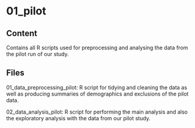 # 01_pilot
## Content
Contains all R scripts used for preprocessing and analysing the data from the pilot run of our study.
## Files
01_data_preprocessing_pilot: R script for tidying and cleaning the data as well as producing summaries of demographics and exclusions of the pilot data.

02_data_analysis_pilot: R script for performing the main analysis and also the exploratory analysis with the data from our pilot study.
